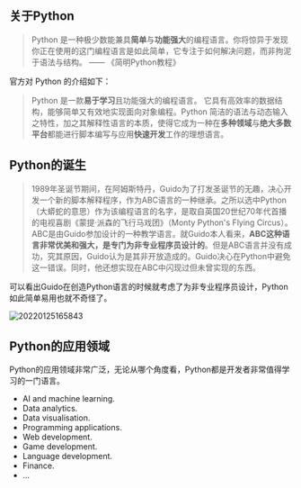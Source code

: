 ## 关于Python

>Python 是一种极少数能兼具**简单**与**功能强大**的编程语言。你将惊异于发现你正在使用的这门编程语言是如此简单，它专注于如何解决问题，而非拘泥于语法与结构。 —— 《简明Python教程》

官方对 Python 的介绍如下：
>Python 是一款**易于学习**且功能强大的编程语言。 它具有高效率的数据结构，能够简单又有效地实现面向对象编程。Python 简洁的语法与动态输入之特性，加之其解释性语言的本质，使得它成为一种在**多种领域**与**绝大多数平台**都能进行脚本编写与应用**快速开发**工作的理想语言。

## Python的诞生

> 1989年圣诞节期间，在阿姆斯特丹，Guido为了打发圣诞节的无趣，决心开发一个新的脚本解释程序，作为ABC语言的一种继承。之所以选中Python（大蟒蛇的意思）作为该编程语言的名字，是取自英国20世纪70年代首播的电视喜剧《蒙提·派森的飞行马戏团》（Monty Python's Flying Circus）。
> ABC是由Guido参加设计的一种教学语言。就Guido本人看来，**ABC这种语言非常优美和强大，是专门为非专业程序员设计的**。但是ABC语言并没有成功，究其原因，Guido认为是其非开放造成的。Guido决心在Python中避免这一错误。同时，他还想实现在ABC中闪现过但未曾实现的东西。

可以看出Guido在创造Python语言的时候就考虑了为非专业程序员设计，Python如此简单易用也就不奇怪了。

![20220125165843](http://haipeng-openwrite.oss-cn-beijing.aliyuncs.com/images%5C6533702ef8bac19c23bf3a083d9fe9c9.png)

## Python的应用领域

Python的应用领域非常广泛，无论从哪个角度看，Python都是开发者非常值得学习的一门语言。

- AI and machine learning.
- Data analytics.
- Data visualisation.
- Programming applications.
- Web development.
- Game development.
- Language development.
- Finance.
- ...
